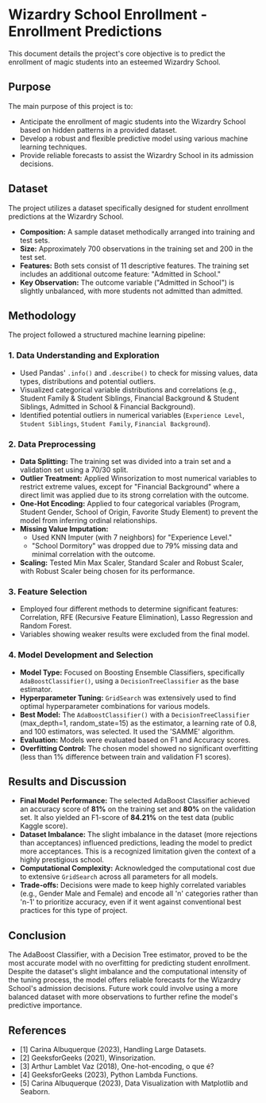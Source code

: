 # Wizardry School Enrollment - Enrollment Predictions

This document details the project's core objective is to predict the enrollment of magic students into an esteemed Wizardry School.

## Purpose

The main purpose of this project is to:
* Anticipate the enrollment of magic students into the Wizardry School based on hidden patterns in a provided dataset.
* Develop a robust and flexible predictive model using various machine learning techniques.
* Provide reliable forecasts to assist the Wizardry School in its admission decisions.

## Dataset

The project utilizes a dataset specifically designed for student enrollment predictions at the Wizardry School.
* **Composition:** A sample dataset methodically arranged into training and test sets.
* **Size:** Approximately 700 observations in the training set and 200 in the test set.
* **Features:** Both sets consist of 11 descriptive features. The training set includes an additional outcome feature: "Admitted in School."
* **Key Observation:** The outcome variable ("Admitted in School") is slightly unbalanced, with more students not admitted than admitted.

## Methodology

The project followed a structured machine learning pipeline:

### 1. Data Understanding and Exploration
* Used Pandas' `.info()` and `.describe()` to check for missing values, data types, distributions and potential outliers.
* Visualized categorical variable distributions and correlations (e.g., Student Family & Student Siblings, Financial Background & Student Siblings, Admitted in School & Financial Background).
* Identified potential outliers in numerical variables (`Experience Level`, `Student Siblings`, `Student Family`, `Financial Background`).

### 2. Data Preprocessing
* **Data Splitting:** The training set was divided into a train set and a validation set using a 70/30 split.
* **Outlier Treatment:** Applied Winsorization to most numerical variables to restrict extreme values, except for "Financial Background" where a direct limit was applied due to its strong correlation with the outcome.
* **One-Hot Encoding:** Applied to four categorical variables (Program, Student Gender, School of Origin, Favorite Study Element) to prevent the model from inferring ordinal relationships.
* **Missing Value Imputation:**
    * Used KNN Imputer (with 7 neighbors) for "Experience Level."
    * "School Dormitory" was dropped due to 79% missing data and minimal correlation with the outcome.
* **Scaling:** Tested Min Max Scaler, Standard Scaler and Robust Scaler, with Robust Scaler being chosen for its performance.

### 3. Feature Selection
* Employed four different methods to determine significant features: Correlation, RFE (Recursive Feature Elimination), Lasso Regression and Random Forest.
* Variables showing weaker results were excluded from the final model.

### 4. Model Development and Selection
* **Model Type:** Focused on Boosting Ensemble Classifiers, specifically `AdaBoostClassifier()`, using a `DecisionTreeClassifier` as the base estimator.
* **Hyperparameter Tuning:** `GridSearch` was extensively used to find optimal hyperparameter combinations for various models.
* **Best Model:** The `AdaBoostClassifier()` with a `DecisionTreeClassifier` (max_depth=1, random_state=15) as the estimator, a learning rate of 0.8, and 100 estimators, was selected. It used the 'SAMME' algorithm.
* **Evaluation:** Models were evaluated based on F1 and Accuracy scores.
* **Overfitting Control:** The chosen model showed no significant overfitting (less than 1% difference between train and validation F1 scores).

## Results and Discussion

* **Final Model Performance:** The selected AdaBoost Classifier achieved an accuracy score of **81%** on the training set and **80%** on the validation set. It also yielded an F1-score of **84.21%** on the test data (public Kaggle score).
* **Dataset Imbalance:** The slight imbalance in the dataset (more rejections than acceptances) influenced predictions, leading the model to predict more acceptances. This is a recognized limitation given the context of a highly prestigious school.
* **Computational Complexity:** Acknowledged the computational cost due to extensive `GridSearch` across all parameters for all models.
* **Trade-offs:** Decisions were made to keep highly correlated variables (e.g., Gender Male and Female) and encode all 'n' categories rather than 'n-1' to prioritize accuracy, even if it went against conventional best practices for this type of project.

## Conclusion

The AdaBoost Classifier, with a Decision Tree estimator, proved to be the most accurate model with no overfitting for predicting student enrollment. Despite the dataset's slight imbalance and the computational intensity of the tuning process, the model offers reliable forecasts for the Wizardry School's admission decisions. Future work could involve using a more balanced dataset with more observations to further refine the model's predictive importance.

## References

* \[1\] Carina Albuquerque (2023), Handling Large Datasets.
* \[2\] GeeksforGeeks (2021), Winsorization.
* \[3\] Arthur Lamblet Vaz (2018), One-hot-encoding, o que é?
* \[4\] GeeksforGeeks (2023), Python Lambda Functions.
* \[5\] Carina Albuquerque (2023), Data Visualization with Matplotlib and Seaborn.
